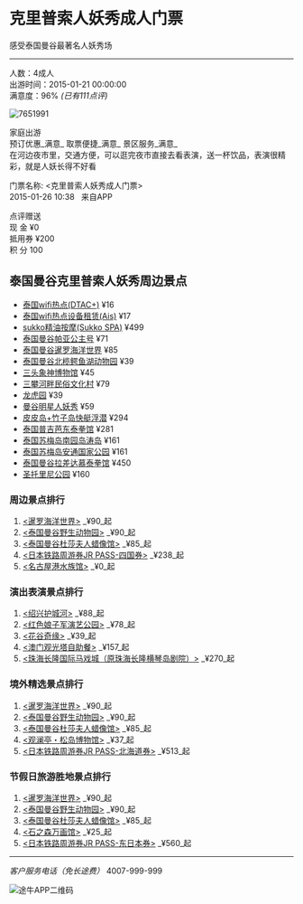 # 克里普索人妖秀成人门票

感受泰国曼谷最著名人妖秀场 

---

人数：4成人  
出游时间：2015-01-21 00:00:00  
满意度：96% _(已有111点评)_

![7651991](//img3.tuniucdn.com/img/20140811/usercenter_lxl/default.gif)

家庭出游   
预订优惠_满意_ 取票便捷_满意_ 景区服务_满意_  
在河边夜市里，交通方便，可以逛完夜市直接去看表演，送一杯饮品，表演很精彩，就是人妖长得不好看

门票名称: <克里普索人妖秀成人门票>  
2015-01-26 10:38   来自APP  

点评赠送  
现 金 ¥0  
抵用券 ¥200  
积 分 100

## 泰国曼谷克里普索人妖秀周边景点

- [泰国wifi热点(DTAC+)](/t_4387)  ¥16
- [泰国wifi热点设备租赁(Ais)](/t_4879)  ¥17
- [sukko精油按摩(Sukko SPA)](/t_5501)  ¥499
- [泰国曼谷帕亚公主号](/t_5538)  ¥71
- [泰国曼谷暹罗海洋世界](/t_5539)  ¥85
- [泰国曼谷北榄鳄鱼湖动物园](/t_5546)  ¥39
- [三头象神博物馆](/t_5551)  ¥45
- [三攀河畔民俗文化村](/t_5557)  ¥79
- [龙虎园](/t_5560)  ¥39
- [曼谷明星人妖秀](/t_5592)  ¥59
- [皮皮岛+竹子岛快艇浮潜](/t_5652)  ¥294
- [泰国普吉芭东泰拳馆](/t_5654)  ¥281
- [泰国苏梅岛南园岛涛岛](/t_5720)  ¥161
- [泰国苏梅岛安通国家公园](/t_5721)  ¥161
- [泰国曼谷拉差达慕泰拳馆](/t_5722)  ¥450
- [圣托里尼公园](/t_10048)  ¥160

### 周边景点排行

1. [<暹罗海洋世界>](/t_12070) _¥90_起 
2. [<泰国曼谷野生动物园>](/t_5584) _¥90_起 
3. [<泰国曼谷杜莎夫人蜡像馆>](/t_5543) _¥85_起 
4. [<日本铁路周游券JR PASS-四国券>](/t_11594) _¥238_起 
5. [<名古屋港水族馆>](/t_8573) _¥0_起 

### 演出表演景点排行

1. [<绍兴护城河>](/t_4244) _¥88_起 
2. [<红色娘子军演艺公园>](/t_12132) _¥78_起 
3. [<花谷奇缘>](/t_11125) _¥39_起 
4. [<澳门观光塔自助餐>](/t_8348) _¥157_起 
5. [<珠海长隆国际马戏城（原珠海长隆横琴岛剧院）>](/t_5642) _¥270_起 

### 境外精选景点排行

1. [<暹罗海洋世界>](/t_12070) _¥90_起 
2. [<泰国曼谷野生动物园>](/t_5584) _¥90_起 
3. [<泰国曼谷杜莎夫人蜡像馆>](/t_5543) _¥85_起 
4. [<观澜亭・松岛博物馆>](/t_12228) _¥37_起 
5. [<日本铁路周游券JR PASS-北海道券>](/t_2374) _¥513_起 

### 节假日旅游胜地景点排行

1. [<暹罗海洋世界>](/t_12070) _¥90_起 
2. [<泰国曼谷野生动物园>](/t_5584) _¥90_起 
3. [<泰国曼谷杜莎夫人蜡像馆>](/t_5543) _¥85_起 
4. [<石之森万画馆>](/t_12264) _¥25_起 
5. [<日本铁路周游券JR PASS-东日本券>](/t_11575) _¥560_起 

--- 

_客户服务电话（免长途费）_ 4007-999-999 

![途牛APP二维码](//s.tuniu.net/qn/images/6882e75d8801cb2bdf607f08769d6c3a.png)